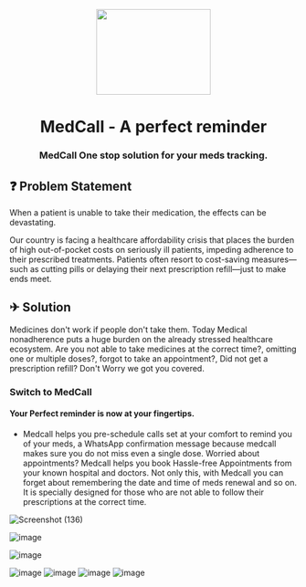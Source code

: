 <p align="center">
<img src="https://user-images.githubusercontent.com/59584173/142250973-3b507be9-9f4a-4ed2-bfa4-047507cce65c.png" width="200" height="150">

<h1 align="center">MedCall - A perfect reminder</h1>
<h3 align="center">MedCall One stop solution for your meds tracking.</h3>
</p>

## ❓ Problem Statement
When a patient is unable to take their medication, the effects can be devastating.

Our country is facing a healthcare affordability crisis that places the burden of high out-of-pocket costs on seriously ill patients, impeding adherence to their prescribed treatments. Patients often resort to cost-saving measures—such as cutting pills or delaying their next prescription refill—just to make ends meet.

## ✈ Solution
Medicines don't work if people don't take them. Today Medical nonadherence puts a huge burden on the already stressed healthcare ecosystem.
Are you not able to take medicines at the correct time?,  omitting one or multiple doses?, forgot to take an appointment?, Did not get a prescription refill? Don't Worry we got you covered. 
<br>
### Switch to MedCall <br>
#### Your Perfect reminder is now at your fingertips.
- Medcall helps you pre-schedule calls set at your comfort to remind you of your meds, a WhatsApp confirmation message because medcall makes sure you do not miss even a single dose.
Worried about appointments? Medcall helps you book Hassle-free Appointments from your known hospital and doctors. Not only this, with Medcall you can forget about remembering the date and time of meds renewal and so on. It is specially designed for those who are not able to follow their prescriptions at the correct time.

![Screenshot (136)](https://user-images.githubusercontent.com/59584173/142248361-e6e1d38c-8d8b-4d02-b8b4-6bdd2de3dd04.png)

![image](https://user-images.githubusercontent.com/59584173/142248488-31ac29eb-c842-4466-916f-4bad347e6709.png)

![image](https://user-images.githubusercontent.com/59584173/142248610-e817eb50-ba5b-40b4-ab9e-6e4b41066007.png)


![image](https://user-images.githubusercontent.com/59584173/142248719-f736695e-3818-4fcb-a0db-70b1b2546ae1.png)
![image](https://user-images.githubusercontent.com/59584173/142249363-88f82d78-198a-4cac-b377-48de7da68571.png)
![image](https://user-images.githubusercontent.com/59584173/142249161-9ab35eb8-0dc8-48b2-8414-74eb72b13cc4.png)
![image](https://user-images.githubusercontent.com/59584173/142249701-b506bee6-03c6-4df2-ad9b-47e00e008257.png)
